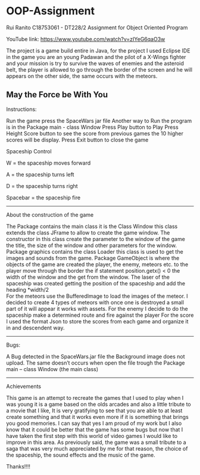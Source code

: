 # OOP-Assignment

Rui Ranito C18753061 - DT228/2 Assignment for Object Oriented Program 

YouTube link: https://www.youtube.com/watch?v=zIYeG6qaO3w

The project is a game build entire in Java, for the project I used Eclipse IDE in the game you are an young Padawan and the pilot of a X-Wings fighter and your mission is try to survive the waves of enemies and the asteroid belt, the player is allowed to go through the border of the screen and he will appears on the other side, the same occurs with the meteors.

May the Force be With You
------------------------------------------------------------------------
Instructions:

Run the game press the SpaceWars jar file
Another way to Run the program is in the Package main - class Window
Press Play button to Play 
Press Height Score button to see the score from previous games the 10 higher scores will be display. 
Press Exit button to close the game 


Spaceship Control

W = the spaceship moves forward

A = the spaceship turns left

D = the spaceship turns right

Spacebar = the spaceship fire


----------------------------------------------------------------------------

About the construction of the game
 
The Package contains the main class it is the Class Window this class extends the class JFrame to allow to create the game window.
The constructor in this class create the parameter to the window of the game the title, the size of the window and other parameters
for the window. 
Package graphics contains the class Loader this class is used to get the images and sounds from the game.
Package GameObject is where the objects of the game are created the player, the enemy, meteors etc.
to the player move through the border the if statement position.getx() < 0 the width of the window and the get from the window.
The laser of the spaceship was created getting the position of the spaceship and add the heading *width/2    
For the meteors use the BufferedImage to load the images of the meteor. I decided to create 4 types of meteors with 
once one is destroyed a small part of it will appear it works with assets.
For the enemy I decide to do the spaceship make a determined route and fire against the player
For the score I used the format Json to store the scores from each game and organize it in and descendent way.

-------------------------------------------------------------------------
Bugs: 

A Bug detected in the SpaceWars.jar file the Background image does not upload.
The same doesn’t occurs when open the file trough the Package main – class Window (the main class) 

----------------------------------------------------
Achievements 

This game is an attempt to recreate the games that I used to play when I was young it is a game based on the olds
arcades and also a little tribute to a movie that I like, It is very gratifying to see that you are able to at least
create something and that it works even more if it is something that brings you good memories.
I can say that yes I am proud of my work but I also know that it could be better that the game has some bugs
but now that I have taken the first step with this world of video games I would like to improve in this area. 
As previously said, the game was a small tribute to a saga that was very much appreciated by me for that reason,
the choice of the spaceship, the sound effects and the music of the game.





Thanks!!!!



